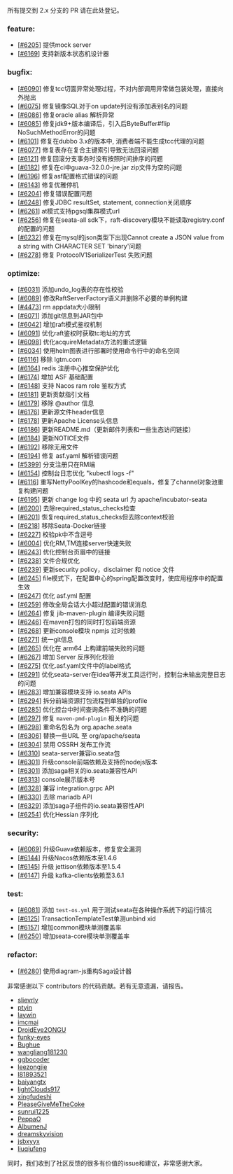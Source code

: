 所有提交到 2.x 分支的 PR 请在此处登记。

<!-- 请根据PR的类型添加 `变更记录` 到以下对应位置(feature/bugfix/optimize/test) 下 -->

### feature:
- [[#6205](https://github.com/apache/incubator-seata/pull/6205)] 提供mock server
- [[#6169](https://github.com/apache/incubator-seata/pull/6169)] 支持新版本状态机设计器

### bugfix:
- [[#6090](https://github.com/apache/incubator-seata/pull/6090)] 修复tcc切面异常处理过程，不对内部调用异常做包装处理，直接向外抛出
- [[#6075](https://github.com/apache/incubator-seata/pull/6075)] 修复镜像SQL对于on update列没有添加表别名的问题
- [[#6086](https://github.com/apache/incubator-seata/pull/6086)] 修复oracle alias 解析异常
- [[#6085](https://github.com/apache/incubator-seata/pull/6085)] 修复jdk9+版本编译后，引入后ByteBuffer#flip NoSuchMethodError的问题
- [[#6101](https://github.com/apache/incubator-seata/pull/6101)] 修复在dubbo 3.x的版本中, 消费者端不能生成tcc代理的问题
- [[#6077](https://github.com/apache/incubator-seata/pull/6077)] 修复表存在复合主键索引导致无法回滚问题
- [[#6121](https://github.com/apache/incubator-seata/pull/6121)] 修复回滚分支事务时没有按照时间排序的问题
- [[#6182](https://github.com/apache/incubator-seata/pull/6182)] 修复在ci中guava-32.0.0-jre.jar zip文件为空的问题
- [[#6196](https://github.com/apache/incubator-seata/pull/6196)] 修复asf配置格式错误的问题
- [[#6143](https://github.com/apache/incubator-seata/pull/6143)] 修复优雅停机
- [[#6204](https://github.com/apache/incubator-seata/pull/6204)] 修复错误配置问题
- [[#6248](https://github.com/apache/incubator-seata/pull/6248)] 修复JDBC resultSet, statement, connection关闭顺序
- [[#6261](https://github.com/apache/incubator-seata/pull/6261)] at模式支持pgsql集群模式url
- [[#6256](https://github.com/apache/incubator-seata/pull/6256)] 修复在seata-all sdk下，raft-discovery模块不能读取registry.conf的配置的问题
- [[#6232](https://github.com/apache/incubator-seata/pull/6232)] 修复在mysql的json类型下出现Cannot create a JSON value from a string with CHARACTER SET 'binary'问题
- [[#6278](https://github.com/apache/incubator-seata/pull/6278)] 修复 ProtocolV1SerializerTest 失败问题

### optimize:
- [[#6031](https://github.com/apache/incubator-seata/pull/6031)] 添加undo_log表的存在性校验
- [[#6089](https://github.com/apache/incubator-seata/pull/6089)] 修改RaftServerFactory语义并删除不必要的单例构建
- [[#4473](https://github.com/apache/incubator-seata/pull/4473)] rm appdata大小限制
- [[#6071](https://github.com/apache/incubator-seata/pull/6071)] 添加git信息到JAR包中
- [[#6042](https://github.com/apache/incubator-seata/pull/6042)] 增加raft模式鉴权机制
- [[#6091](https://github.com/apache/incubator-seata/pull/6091)] 优化raft鉴权时获取tc地址的方式
- [[#6098](https://github.com/apache/incubator-seata/pull/6098)] 优化acquireMetadata方法的重试逻辑
- [[#6034](https://github.com/apache/incubator-seata/pull/6034)] 使用helm图表进行部署时使用命令行中的命名空间
- [[#6116](https://github.com/apache/incubator-seata/pull/6034)] 移除 lgtm.com 
- [[#6164](https://github.com/apache/incubator-seata/pull/6164)] redis 注册中心推空保护优化
- [[#6174](https://github.com/apache/incubator-seata/pull/6174)] 增加 ASF 基础配置
- [[#6148](https://github.com/apache/incubator-seata/pull/6148)] 支持 Nacos ram role 鉴权方式
- [[#6181](https://github.com/apache/incubator-seata/pull/6181)] 更新贡献指引文档
- [[#6179](https://github.com/apache/incubator-seata/pull/6179)] 移除 @author 信息
- [[#6176](https://github.com/apache/incubator-seata/pull/6176)] 更新源文件header信息
- [[#6178](https://github.com/apache/incubator-seata/pull/6178)] 更新Apache License头信息
- [[#6186](https://github.com/apache/incubator-seata/pull/6186)] 更新README.md（更新邮件列表和一些生态访问链接）
- [[#6184](https://github.com/apache/incubator-seata/pull/6184)] 更新NOTICE文件
- [[#6192](https://github.com/apache/incubator-seata/pull/6192)] 移除无用文件
- [[#6194](https://github.com/apache/incubator-seata/pull/6194)] 修复 asf.yaml 解析错误问题
- [[#5399](https://github.com/apache/incubator-seata/pull/5399)] 分支注册只在RM端
- [[#6154](https://github.com/apache/incubator-seata/pull/6154)] 控制台日志优化 "kubectl logs -f"
- [[#6116](https://github.com/apache/incubator-seata/pull/6116)] 重写NettyPoolKey的hashcode和equals，修复了channel对象池重复构建问题
- [[#6195](https://github.com/apache/incubator-seata/pull/6195)] 更新 change log 中的 seata url 为 apache/incubator-seata
- [[#6200](https://github.com/apache/incubator-seata/pull/6200)] 去除required_status_checks检查
- [[#6201](https://github.com/apache/incubator-seata/pull/6201)] 恢复required_status_checks但去除context校验
- [[#6218](https://github.com/apache/incubator-seata/pull/6218)] 移除Seata-Docker链接
- [[#6227](https://github.com/apache/incubator-seata/pull/6227)] 校验pk中不含逗号
- [[#6004](https://github.com/apache/incubator-seata/pull/6004)] 优化RM,TM连接server快速失败
- [[#6243](https://github.com/apache/incubator-seata/pull/6243)] 优化控制台页眉中的链接
- [[#6238](https://github.com/apache/incubator-seata/pull/6238)] 文件合规优化
- [[#6239](https://github.com/apache/incubator-seata/pull/6239)] 更新security policy，disclaimer 和 notice 文件
- [[#6245](https://github.com/apache/incubator-seata/pull/6245)] file模式下，在配置中心的spring配置改变时，使应用程序中的配置生效
- [[#6247](https://github.com/apache/incubator-seata/pull/6247)] 优化 asf.yml 配置
- [[#6259](https://github.com/apache/incubator-seata/pull/6259)] 修改全局会话大小超过配置的错误消息
- [[#6264](https://github.com/apache/incubator-seata/pull/6264)] 修复 jib-maven-plugin 编译失败问题
- [[#6246](https://github.com/apache/incubator-seata/pull/6246)] 在maven打包的同时打包前端资源
- [[#6268](https://github.com/apache/incubator-seata/pull/6268)] 更新console模块 npmjs 过时依赖
- [[#6271](https://github.com/apache/incubator-seata/pull/6271)] 统一git信息
- [[#6265](https://github.com/apache/incubator-seata/pull/6265)] 优化在 arm64 上构建前端失败的问题
- [[#6267](https://github.com/apache/incubator-seata/pull/6267)] 增加 Server 反序列化校验
- [[#6275](https://github.com/apache/incubator-seata/pull/6275)] 优化.asf.yaml文件中的label格式
- [[#6291](https://github.com/apache/incubator-seata/pull/6291)] 优化seata-server在idea等开发工具运行时，控制台未输出完整日志的问题
- [[#6283](https://github.com/apache/incubator-seata/pull/6283)] 增加兼容模块支持 io.seata APIs
- [[#6294](https://github.com/apache/incubator-seata/pull/6294)] 拆分前端资源打包流程到单独的profile
- [[#6285](https://github.com/apache/incubator-seata/pull/6285)] 优化控台中时间查询条件不准确的问题
- [[#6297](https://github.com/apache/incubator-seata/pull/6297)] 修复 `maven-pmd-plugin` 相关的问题
- [[#6298](https://github.com/apache/incubator-seata/pull/6298)] 重命名包名为 org.apache.seata
- [[#6306](https://github.com/apache/incubator-seata/pull/6306)] 替换一些URL 至 org/apache/seata
- [[#6304](https://github.com/apache/incubator-seata/pull/6304)] 禁用 OSSRH 发布工作流
- [[#6310](https://github.com/apache/incubator-seata/pull/6310)] seata-server兼容io.seata包
- [[#6301](https://github.com/apache/incubator-seata/pull/6301)] 升级console前端依赖及支持的nodejs版本
- [[#6301](https://github.com/apache/incubator-seata/pull/6312)] 添加saga相关的io.seata兼容性API
- [[#6313](https://github.com/apache/incubator-seata/pull/6313)] console展示版本号
- [[#6328](https://github.com/apache/incubator-seata/pull/6328)] 兼容 integration.grpc API
- [[#6330](https://github.com/apache/incubator-seata/pull/6330)] 去除 mariadb API
- [[#6329](https://github.com/apache/incubator-seata/pull/6312)] 添加saga子组件的io.seata兼容性API
- [[#6254](https://github.com/apache/incubator-seata/pull/6254)] 优化Hessian 序列化


### security:
- [[#6069](https://github.com/apache/incubator-seata/pull/6069)] 升级Guava依赖版本，修复安全漏洞
- [[#6144](https://github.com/apache/incubator-seata/pull/6144)] 升级Nacos依赖版本至1.4.6
- [[#6145](https://github.com/apache/incubator-seata/pull/6145)] 升级 jettison依赖版本至1.5.4
- [[#6147](https://github.com/apache/incubator-seata/pull/6147)] 升级 kafka-clients依赖至3.6.1

### test:
- [[#6081](https://github.com/apache/incubator-seata/pull/6081)] 添加 `test-os.yml` 用于测试seata在各种操作系统下的运行情况
- [[#6125](https://github.com/apache/incubator-seata/pull/6125)] TransactionTemplateTest单测unbind xid
- [[#6157](https://github.com/apache/incubator-seata/pull/6157)] 增加common模块单测覆盖率
- [[#6250](https://github.com/apache/incubator-seata/pull/6250)] 增加seata-core模块单测覆盖率

### refactor:
- [[#6280](https://github.com/apache/incubator-seata/pull/6280)] 使用diagram-js重构Saga设计器

非常感谢以下 contributors 的代码贡献。若有无意遗漏，请报告。

<!-- 请确保您的 GitHub ID 在以下列表中 -->
- [slievrly](https://github.com/slievrly)
- [ptyin](https://github.com/ptyin)
- [laywin](https://github.com/laywin)
- [imcmai](https://github.com/imcmai)
- [DroidEye2ONGU](https://github.com/DroidEye2ONGU)
- [funky-eyes](https://github.com/funky-eyes)
- [Bughue](https://github.com/Bughue)
- [wangliang181230](https://github.com/wangliang181230)
- [ggbocoder](https://github.com/ggbocoder)
- [leezongjie](https://github.com/leezongjie)
- [l81893521](https://github.com/l81893521)
- [baiyangtx](https://github.com/baiyangtx)
- [lightClouds917](https://github.com/lightClouds917)
- [xingfudeshi](https://github.com/xingfudeshi)
- [PleaseGiveMeTheCoke](https://github.com/PleaseGiveMeTheCoke)
- [sunrui1225](https://github.com/sunrui1225)
- [PeppaO](https://github.com/PeppaO)
- [AlbumenJ](https://github.com/AlbumenJ)
- [dreamskyvision](https://github.com/dreamskyvision)
- [jsbxyyx](https://github.com/jsbxyyx)
- [liuqiufeng](https://github.com/liuqiufeng)

同时，我们收到了社区反馈的很多有价值的issue和建议，非常感谢大家。

